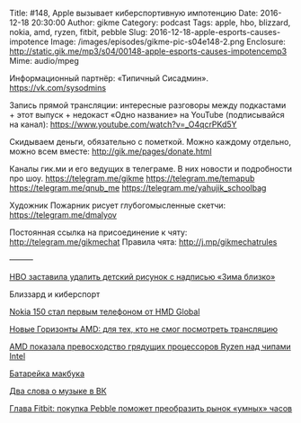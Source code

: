 Title: #148, Apple вызывает киберспортивную импотенцию
Date: 2016-12-18 20:30:00
Author: gikme
Category: podcast
Tags: apple, hbo, blizzard, nokia, amd, ryzen, fitbit, pebble
Slug: 2016-12-18-apple-esports-causes-impotence
Image: /images/episodes/gikme-pic-s04e148-2.png
Enclosure: http://static.gik.me/mp3/s04/00148-apple-esports-causes-impotencemp3
Mime: audio/mpeg


Информационный партнёр:
«Типичный Сисадмин».
<https://vk.com/sysodmins>

Запись прямой трансляции: интересные разговоры между подкастами + этот выпуск + недокаст «Одно название» на YouTube (подписывайся на канал):
<https://www.youtube.com/watch?v=_O4qcrPKd5Y>

Скидываем деньги, обязательно с пометкой.
Можно каждому отдельно, можно всем вместе:
<http://gik.me/pages/donate.html>

Каналы гик.ми и его ведущих в телеграме. В них новости и подробности про шоу.
<https://telegram.me/gikme>
<https://telegram.me/temapub>
<https://telegram.me/qnub_me>
<https://telegram.me/yahujik_schoolbag>

Художник Пожарник рисует глубогомысленные скетчи:
<https://telegram.me/dmalyov>

Постоянная ссылка на присоединение к чяту: <http://telegram.me/gikmechat>
Правила чята: <http://j.mp/gikmechatrules>

———

[HBO заставила удалить детский рисунок с надписью «Зима близко»](https://geektimes.ru/post/283570/)

Близзард и киберспорт

[Nokia 150 стал первым телефоном от HMD Global](http://4pda.ru/2016/12/13/331442/)

[Новые Горизонты AMD: для тех, кто не смог посмотреть трансляцию](http://www.3dnews.ru/944381/)

[AMD показала превосходство грядущих процессоров Ryzen над чипами Intel](http://www.3dnews.ru/944411/)

[Батарейка макбука](https://meduza.io/news/2016/12/14/novyy-macbook-pro-nepravilno-pokazyval-vremya-raboty-batarei-apple-ubrala-indikator)

[Два слова о музыке в ВК](https://tjournal.ru/38854-vkontakte-otkluchil-api-dlya-poiska-i-vosproizvedeniya-muziki?from=relap)

[Глава Fitbit: покупка Pebble поможет преобразить рынок «умных» часов](http://www.3dnews.ru/944268/)




